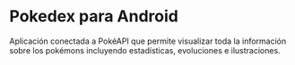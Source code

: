 # Pokedex para Android

Aplicación conectada a PokéAPI que permite visualizar toda la información sobre los pokémons incluyendo estadísticas, evoluciones e ilustraciones. 

